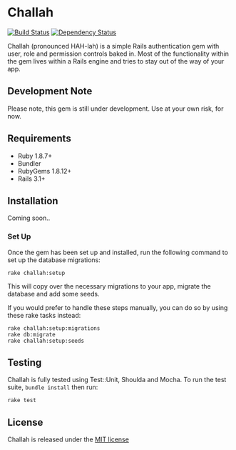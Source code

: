 # Challah

[![Build Status](https://secure.travis-ci.org/jdtornow/challah.png)](http://travis-ci.org/jdtornow/challah) [![Dependency Status](https://gemnasium.com/jdtornow/challah.png?travis)](https://gemnasium.com/jdtornow/challah)

Challah (pronounced HAH-lah) is a simple Rails authentication gem with user, role and permission controls baked in. Most of the functionality within the gem lives within a Rails engine and tries to stay out of the way of your app. 

## Development Note

Please note, this gem is still under development. Use at your own risk, for now.

## Requirements

* Ruby 1.8.7+
* Bundler
* RubyGems 1.8.12+
* Rails 3.1+

## Installation

Coming soon..

### Set Up

Once the gem has been set up and installed, run the following command to set up the database migrations:

    rake challah:setup
    
This will copy over the necessary migrations to your app, migrate the database and add some seeds. 

If you would prefer to handle these steps manually, you can do so by using these rake tasks instead:

    rake challah:setup:migrations
    rake db:migrate
    rake challah:setup:seeds

## Testing 

Challah is fully tested using Test::Unit, Shoulda and Mocha. To run the test suite, `bundle install` then run:

    rake test

## License

Challah is released under the [MIT license](http://www.opensource.org/licenses/MIT)